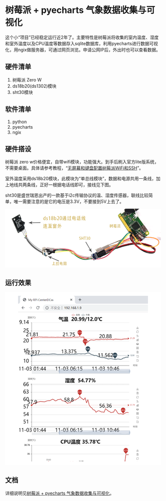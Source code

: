 # 树莓派 + pyecharts 气象数据收集与可视化

这个小“项目”已经稳定运行近2年了。主要特性是树莓派将收集的室内温度、湿度和室外温度以及CPU温度等数据存入sqlite数据库，利用pyecharts进行数据可视化，用ngix做服务器，可通过网页浏览。申请公网IP后，外出时也可以查看数据。

## 硬件清单

1. 树莓派 Zero W
2. ds18b20(ds1302)模块
3.  sht30模块

## 软件清单

1. python
2. pyecharts
3. ngix

## 硬件搭设

树莓派 zero w价格便宜，自带wifi模块，功能强大。到手后刷入官方lite版系统，不需要桌面。具体请参考教程，“[无屏幕和键盘配置树莓派WiFi和SSH](http://shumeipai.nxez.com/2017/09/13/raspberry-pi-network-configuration-before-boot.html)”。

室外温度采用ds18b20模块，此模块为“单总线模块”，数据和电源共用一条线，加上地线共两条线，正好一根据电话线即可，接线见下图。

sht30是盛世瑞恩出产的一款基于i2c传输协议的温、湿度传感器，联线比较简单，唯一需要注意的是它的电压是3.3V，不要接到5V上去了。

![](imgs\set.png)

## 运行效果

![](imgs\site2.png)

## 文档

详细说明见[树莓派 + pyecharts 气象数据收集与可视化](https://lemodd.github.io/post/shu-mei-pai-pyecharts-qi-xiang-shu-ju-shou-ji-yu-ke-shi-hua)。